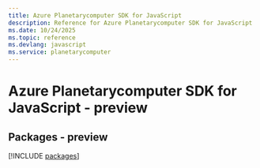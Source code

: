 ```yaml
---
title: Azure Planetarycomputer SDK for JavaScript
description: Reference for Azure Planetarycomputer SDK for JavaScript
ms.date: 10/24/2025
ms.topic: reference
ms.devlang: javascript
ms.service: planetarycomputer
---
```

# Azure Planetarycomputer SDK for JavaScript - preview
## Packages - preview
[!INCLUDE [packages](planetarycomputer-index.md)]